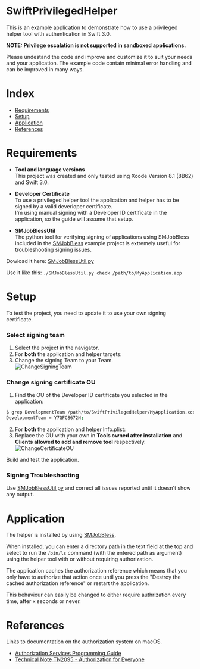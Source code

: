# SwiftPrivilegedHelper

This is an example application to demonstrate how to use a privileged helper tool with authentication in Swift 3.0.

**NOTE: Privilege escalation is not supported in sandboxed applications.**

Please undestand the code and improve and customize it to suit your needs and your application. The example code contain minimal error handling and can be improved in many ways.

# Index

* [Requirements](https://github.com/erikberglund/SwiftPrivilegedHelper#requirements)
* [Setup](https://github.com/erikberglund/SwiftPrivilegedHelper#setup)
* [Application](https://github.com/erikberglund/SwiftPrivilegedHelper#application)
* [References](https://github.com/erikberglund/SwiftPrivilegedHelper#references)

# Requirements

* **Tool and language versions**  
 This project was created and only tested using Xcode Version 8.1 (8B62) and Swift 3.0.

* **Developer Certificate**  
 To use a privileged helper tool the application and helper has to be signed by a valid deverloper certificate.  
 I'm using manual signing with a Developer ID certificate in the application, so the guide will assume that setup.

* **SMJobBlessUtil**  
 The python tool for verifying signing of applications using SMJobBless included in the [SMJobBless](https://developer.apple.com/library/content/samplecode/SMJobBless/Introduction/Intro.html#//apple_ref/doc/uid/DTS40010071-Intro-DontLinkElementID_2) example project is extremely useful for troubleshooting signing issues.  
 
 Dowload it here: [SMJobBlessUtil.py](https://developer.apple.com/library/content/samplecode/SMJobBless/Listings/SMJobBlessUtil_py.html)
 
 Use it like this: `./SMJobBlessUtil.py check /path/to/MyApplication.app`

# Setup

To test the project, you need to update it to use your own signing certificate.

### Select signing team
1. Select the project in the navigator.
2. For **both** the application and helper targets:
3. Change the signing Team to your Team.  
 ![ChangeSigningTeam](https://github.com/erikberglund/SwiftPrivilegedHelper/blob/master/Screenshots/ChangeSigningTeam.png)
 
### Change signing certificate OU
1. Find the OU of the Developer ID certificate you selected in the application:
 
 ```bash
 $ grep DevelopmentTeam /path/to/SwiftPrivilegedHelper/MyApplication.xcodeproj/project.pbxproj
 DevelopmentTeam = Y7QFC8672N;
 ```
2. For **both** the application and helper Info.plist:
3. Replace the OU with your own in **Tools owned after installation** and **Clients allowed to add and remove tool** respectively.  
 ![ChangeCertificateOU](https://github.com/erikberglund/SwiftPrivilegedHelper/blob/master/Screenshots/ChangeCertificateOU.png)

Build and test the application.

### Signing Troubleshooting

Use [SMJobBlessUtil.py](https://developer.apple.com/library/content/samplecode/SMJobBless/Listings/SMJobBlessUtil_py.html) and correct all issues reported until it doesn't show any output.

# Application

The helper is installed by using [SMJobBless](https://developer.apple.com/reference/servicemanagement/1431078-smjobbless?language=swift).

When installed, you can enter a directory path in the text field at the top and select to run the `/bin/ls` command (with the entered path as argument) using the helper tool with or without requiring authorization.

The application caches the authorization reference which means that you only have to authorize that action once until you press the "Destroy the cached authorization reference" or restart the application.

This behaviour can easily be changed to either require authrization every time, after x seconds or never.

# References

Links to documentation on the authorization system on macOS.

* [Authorization Services Programming Guide](https://developer.apple.com/library/content/documentation/Security/Conceptual/authorization_concepts/01introduction/introduction.html#//apple_ref/doc/uid/TP30000995-CH204-TP1)
* [Technical Note TN2095 - Authorization for Everyone](https://developer.apple.com/library/content/technotes/tn2095/_index.html)
